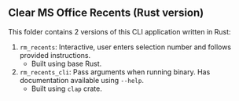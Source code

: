 ## Clear MS Office Recents (Rust version)

This folder contains 2 versions of this CLI application written in Rust:

1. `rm_recents`: Interactive, user enters selection number and follows provided instructions.
   - Built using base Rust.
1. `rm_recents_cli`: Pass arguments when running binary. Has documentation available using `--help`.
   - Built using `clap` crate.